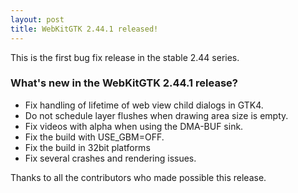 ```yaml
---
layout: post
title: WebKitGTK 2.44.1 released!
---
```


This is the first bug fix release in the stable 2.44 series.

### What's new in the WebKitGTK 2.44.1 release?

 - Fix handling of lifetime of web view child dialogs in GTK4.
 - Do not schedule layer flushes when drawing area size is empty.
 - Fix videos with alpha when using the DMA-BUF sink.
 - Fix the build with USE_GBM=OFF.
 - Fix the build in 32bit platforms
 - Fix several crashes and rendering issues.

Thanks to all the contributors who made possible this release.
